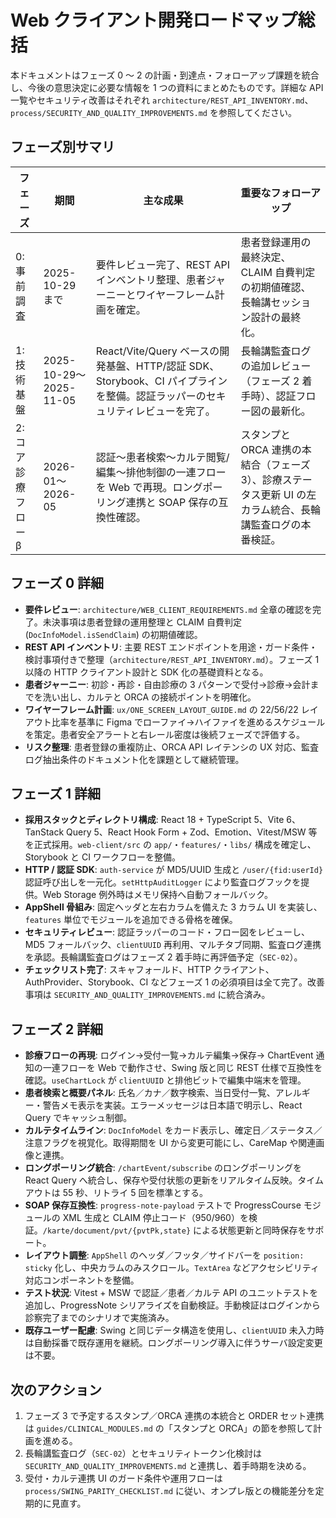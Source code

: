 # Web クライアント開発ロードマップ総括

本ドキュメントはフェーズ 0 〜 2 の計画・到達点・フォローアップ課題を統合し、今後の意思決定に必要な情報を 1 つの資料にまとめたものです。詳細な API 一覧やセキュリティ改善はそれぞれ `architecture/REST_API_INVENTORY.md`、`process/SECURITY_AND_QUALITY_IMPROVEMENTS.md` を参照してください。

## フェーズ別サマリ

| フェーズ | 期間 | 主な成果 | 重要なフォローアップ |
|----------|------|-----------|------------------------|
| 0: 事前調査 | 2025-10-29 まで | 要件レビュー完了、REST API インベントリ整理、患者ジャーニーとワイヤーフレーム計画を確定。 | 患者登録運用の最終決定、CLAIM 自費判定の初期値確認、長輪講セッション設計の最終化。 |
| 1: 技術基盤 | 2025-10-29〜2025-11-05 | React/Vite/Query ベースの開発基盤、HTTP/認証 SDK、Storybook、CI パイプラインを整備。認証ラッパーのセキュリティレビューを完了。 | 長輪講監査ログの追加レビュー（フェーズ 2 着手時）、認証フロー図の最新化。 |
| 2: コア診療フロー β | 2026-01〜2026-05 | 認証〜患者検索〜カルテ閲覧/編集〜排他制御の一連フローを Web で再現。ロングポーリング連携と SOAP 保存の互換性確認。 | スタンプと ORCA 連携の本結合（フェーズ 3）、診療ステータス更新 UI の左カラム統合、長輪講監査ログの本番検証。 |

## フェーズ 0 詳細

- **要件レビュー**: `architecture/WEB_CLIENT_REQUIREMENTS.md` 全章の確認を完了。未決事項は患者登録の運用整理と CLAIM 自費判定 (`DocInfoModel.isSendClaim`) の初期値確認。
- **REST API インベントリ**: 主要 REST エンドポイントを用途・ガード条件・検討事項付きで整理（`architecture/REST_API_INVENTORY.md`）。フェーズ 1 以降の HTTP クライアント設計と SDK 化の基礎資料となる。
- **患者ジャーニー**: 初診・再診・自由診療の 3 パターンで受付→診療→会計までを洗い出し、カルテと ORCA の接続ポイントを明確化。
- **ワイヤーフレーム計画**: `ux/ONE_SCREEN_LAYOUT_GUIDE.md` の 22/56/22 レイアウト比率を基準に Figma でローファイ→ハイファイを進めるスケジュールを策定。患者安全アラートと右レール密度は後続フェーズで評価する。
- **リスク整理**: 患者登録の重複防止、ORCA API レイテンシの UX 対応、監査ログ抽出条件のドキュメント化を課題として継続管理。

## フェーズ 1 詳細

- **採用スタックとディレクトリ構成**: React 18 + TypeScript 5、Vite 6、TanStack Query 5、React Hook Form + Zod、Emotion、Vitest/MSW 等を正式採用。`web-client/src` の `app/`・`features/`・`libs/` 構成を確定し、Storybook と CI ワークフローを整備。
- **HTTP / 認証 SDK**: `auth-service` が MD5/UUID 生成と `/user/{fid:userId}` 認証呼び出しを一元化。`setHttpAuditLogger` により監査ログフックを提供。Web Storage 例外時はメモリ保持へ自動フォールバック。
- **AppShell 骨組み**: 固定ヘッダと左右カラムを備えた 3 カラム UI を実装し、`features` 単位でモジュールを追加できる骨格を確保。
- **セキュリティレビュー**: 認証ラッパーのコード・フロー図をレビューし、MD5 フォールバック、`clientUUID` 再利用、マルチタブ同期、監査ログ連携を承認。長輪講監査ログはフェーズ 2 着手時に再評価予定（`SEC-02`）。
- **チェックリスト完了**: スキャフォールド、HTTP クライアント、AuthProvider、Storybook、CI などフェーズ 1 の必須項目は全て完了。改善事項は `SECURITY_AND_QUALITY_IMPROVEMENTS.md` に統合済み。

## フェーズ 2 詳細

- **診療フローの再現**: ログイン→受付一覧→カルテ編集→保存→ ChartEvent 通知の一連フローを Web で動作させ、Swing 版と同じ REST 仕様で互換性を確認。`useChartLock` が `clientUUID` と排他ビットで編集中端末を管理。
- **患者検索と概要パネル**: 氏名／カナ／数字検索、当日受付一覧、アレルギー・警告メモ表示を実装。エラーメッセージは日本語で明示し、React Query でキャッシュ制御。
- **カルテタイムライン**: `DocInfoModel` をカード表示し、確定日／ステータス／注意フラグを視覚化。取得期間を UI から変更可能にし、CareMap や関連画像と連携。
- **ロングポーリング統合**: `/chartEvent/subscribe` のロングポーリングを React Query へ統合し、保存や受付状態の更新をリアルタイム反映。タイムアウトは 55 秒、リトライ 5 回を標準とする。
- **SOAP 保存互換性**: `progress-note-payload` テストで ProgressCourse モジュールの XML 生成と CLAIM 停止コード（950/960）を検証。`/karte/document/pvt/{pvtPk,state}` による状態更新と同時保存をサポート。
- **レイアウト調整**: `AppShell` のヘッダ／フッタ／サイドバーを `position: sticky` 化し、中央カラムのみスクロール。`TextArea` などアクセシビリティ対応コンポーネントを整備。
- **テスト状況**: Vitest + MSW で認証／患者／カルテ API のユニットテストを追加し、ProgressNote シリアライズを自動検証。手動検証はログインから診察完了までのシナリオで実施済み。
- **既存ユーザー配慮**: Swing と同じデータ構造を使用し、`clientUUID` 未入力時は自動採番で既存運用を継続。ロングポーリング導入に伴うサーバ設定変更は不要。

## 次のアクション

1. フェーズ 3 で予定するスタンプ／ORCA 連携の本統合と ORDER セット連携は `guides/CLINICAL_MODULES.md` の「スタンプと ORCA」の節を参照して計画を進める。
2. 長輪講監査ログ（`SEC-02`）とセキュリティトークン化検討は `SECURITY_AND_QUALITY_IMPROVEMENTS.md` と連携し、着手時期を決める。
3. 受付・カルテ連携 UI のガード条件や運用フローは `process/SWING_PARITY_CHECKLIST.md` に従い、オンプレ版との機能差分を定期的に見直す。

